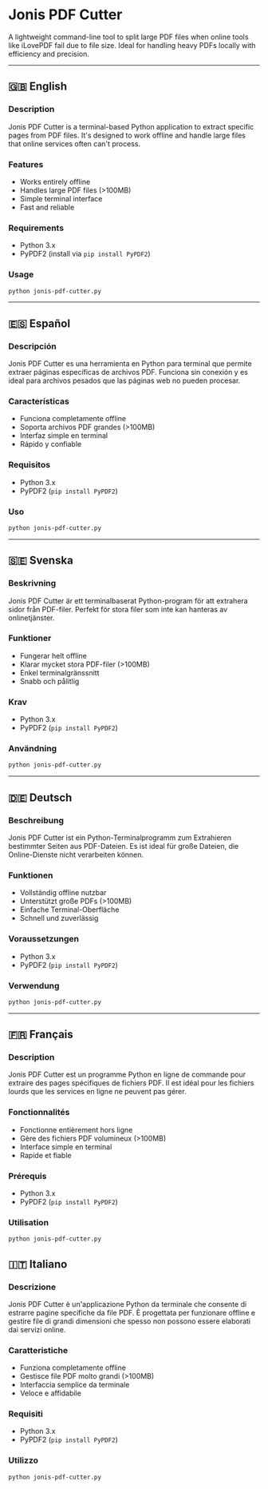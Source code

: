 # Jonis PDF Cutter

A lightweight command-line tool to split large PDF files when online tools like iLovePDF fail due to file size. Ideal for handling heavy PDFs locally with efficiency and precision.

---

## 🇬🇧 English

### Description
Jonis PDF Cutter is a terminal-based Python application to extract specific pages from PDF files. It's designed to work offline and handle large files that online services often can't process.

### Features
- Works entirely offline
- Handles large PDF files (>100MB)
- Simple terminal interface
- Fast and reliable

### Requirements
- Python 3.x
- PyPDF2 (install via `pip install PyPDF2`)

### Usage
```bash
python jonis-pdf-cutter.py
```

---

## 🇪🇸 Español

### Descripción
Jonis PDF Cutter es una herramienta en Python para terminal que permite extraer páginas específicas de archivos PDF. Funciona sin conexión y es ideal para archivos pesados que las páginas web no pueden procesar.

### Características
- Funciona completamente offline
- Soporta archivos PDF grandes (>100MB)
- Interfaz simple en terminal
- Rápido y confiable

### Requisitos
- Python 3.x
- PyPDF2 (`pip install PyPDF2`)

### Uso
```bash
python jonis-pdf-cutter.py
```

---

## 🇸🇪 Svenska

### Beskrivning
Jonis PDF Cutter är ett terminalbaserat Python-program för att extrahera sidor från PDF-filer. Perfekt för stora filer som inte kan hanteras av onlinetjänster.

### Funktioner
- Fungerar helt offline
- Klarar mycket stora PDF-filer (>100MB)
- Enkel terminalgränssnitt
- Snabb och pålitlig

### Krav
- Python 3.x
- PyPDF2 (`pip install PyPDF2`)

### Användning
```bash
python jonis-pdf-cutter.py
```

---

## 🇩🇪 Deutsch

### Beschreibung
Jonis PDF Cutter ist ein Python-Terminalprogramm zum Extrahieren bestimmter Seiten aus PDF-Dateien. Es ist ideal für große Dateien, die Online-Dienste nicht verarbeiten können.

### Funktionen
- Vollständig offline nutzbar
- Unterstützt große PDFs (>100MB)
- Einfache Terminal-Oberfläche
- Schnell und zuverlässig

### Voraussetzungen
- Python 3.x
- PyPDF2 (`pip install PyPDF2`)

### Verwendung
```bash
python jonis-pdf-cutter.py
```

---

## 🇫🇷 Français

### Description
Jonis PDF Cutter est un programme Python en ligne de commande pour extraire des pages spécifiques de fichiers PDF. Il est idéal pour les fichiers lourds que les services en ligne ne peuvent pas gérer.

### Fonctionnalités
- Fonctionne entièrement hors ligne
- Gère des fichiers PDF volumineux (>100MB)
- Interface simple en terminal
- Rapide et fiable

### Prérequis
- Python 3.x
- PyPDF2 (`pip install PyPDF2`)

### Utilisation
```bash
python jonis-pdf-cutter.py
```

## 🇮🇹 Italiano

### Descrizione  
Jonis PDF Cutter è un'applicazione Python da terminale che consente di estrarre pagine specifiche da file PDF. È progettata per funzionare offline e gestire file di grandi dimensioni che spesso non possono essere elaborati dai servizi online.

### Caratteristiche  
- Funziona completamente offline  
- Gestisce file PDF molto grandi (>100MB)  
- Interfaccia semplice da terminale  
- Veloce e affidabile

### Requisiti  
- Python 3.x  
- PyPDF2 (`pip install PyPDF2`)

### Utilizzo  
```bash
python jonis-pdf-cutter.py
```

